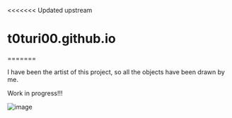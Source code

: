 <<<<<<< Updated upstream
# t0turi00.github.io
=======

I have been the artist of this project, so all the objects have been drawn by me.

Work in progress!!!

![image](https://user-images.githubusercontent.com/79054967/204862843-3020f00a-8d0c-46aa-8c9e-b35d8610c349.png)
